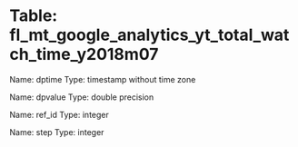 Table: fl_mt_google_analytics_yt_total_watch_time_y2018m07
==========================================================

Name: dptime
Type: timestamp without time zone

Name: dpvalue
Type: double precision

Name: ref_id
Type: integer

Name: step
Type: integer

